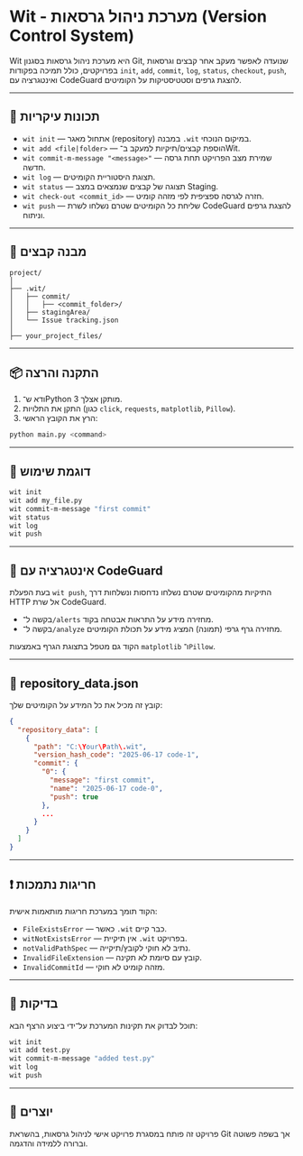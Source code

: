 
# Wit - מערכת ניהול גרסאות (Version Control System)

Wit היא מערכת ניהול גרסאות בסגנון Git, שנועדה לאפשר מעקב אחר קבצים וגרסאות בפרויקטים, כולל תמיכה בפקודות `init`, `add`, `commit`, `log`, `status`, `checkout`, `push`, ואינטגרציה עם CodeGuard להצגת גרפים וסטטיסטיקות על הקומיטים.

---

## 🚀 תכונות עיקריות

- `wit init` — אתחול מאגר (repository) במבנה `.wit` במיקום הנוכחי.
- `wit add <file|folder>` — הוספת קבצים/תיקיות למעקב ב־Wit.
- `wit commit-m-message "<message>"` — שמירת מצב הפרויקט תחת גרסה חדשה.
- `wit log` — תצוגת היסטוריית הקומיטים.
- `wit status` — תצוגה של קבצים שנמצאים במצב Staging.
- `wit check-out <commit_id>` — חזרה לגרסה ספציפית לפי מזהה קומיט.
- `wit push` — שליחת כל הקומיטים שטרם נשלחו לשרת CodeGuard להצגת גרפים וניתוח.

---

## 🧰 מבנה קבצים

```text
project/
│
├── .wit/
│   ├── commit/
│   │   ├── <commit_folder>/
│   ├── stagingArea/
│   └── Issue tracking.json
│
├── your_project_files/
```

---

## 📦 התקנה והרצה

1. ודא ש־Python 3 מותקן אצלך.
2. התקן את התלויות (כגון `click`, `requests`, `matplotlib`, `Pillow`).
3. הרץ את הקובץ הראשי:
```bash
python main.py <command>
```

---

## 📘 דוגמת שימוש

```bash
wit init
wit add my_file.py
wit commit-m-message "first commit"
wit status
wit log
wit push
```

---

## 📡 אינטגרציה עם CodeGuard

בעת הפעלת `wit push`, התיקיות מהקומיטים שטרם נשלחו נדחסות ונשלחות דרך HTTP אל שרת CodeGuard.

- בקשה ל־`/alerts` מחזירה מידע על התראות אבטחה בקוד.
- בקשה ל־`/analyze` מחזירה גרף גרפי (תמונה) המציג מידע על תכולת הקומיטים.

הקוד גם מטפל בתצוגת הגרף באמצעות `matplotlib` ו־`Pillow`.

---

## 🧾 repository_data.json

קובץ זה מכיל את כל המידע על הקומיטים שלך:

```json
{
  "repository_data": [
    {
      "path": "C:\Your\Path\.wit",
      "version_hash_code": "2025-06-17 code-1",
      "commit": {
        "0": {
          "message": "first commit",
          "name": "2025-06-17 code-0",
          "push": true
        },
        ...
      }
    }
  ]
}
```

---

## ❗ חריגות נתמכות

הקוד תומך במערכת חריגות מותאמות אישית:

- `FileExistsError` — כאשר `.wit` כבר קיים.
- `witNotExistsError` — אין תיקיית `.wit` בפרויקט.
- `notValidPathSpec` — נתיב לא חוקי לקובץ/תיקייה.
- `InvalidFileExtension` — קובץ עם סיומת לא תקינה.
- `InvalidCommitId` — מזהה קומיט לא חוקי.

---

## 🧪 בדיקות

תוכל לבדוק את תקינות המערכת על־ידי ביצוע הרצף הבא:

```bash
wit init
wit add test.py
wit commit-m-message "added test.py"
wit log
wit push
```

---

## 📍 יוצרים

פרויקט זה פותח במסגרת פרויקט אישי לניהול גרסאות, בהשראת Git אך בשפה פשוטה וברורה ללמידה והדגמה.
